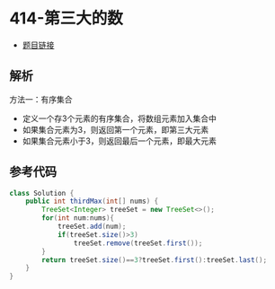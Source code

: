 # 414-第三大的数

- [题目链接](https://leetcode-cn.com/problems/third-maximum-number/)

## 解析

方法一：有序集合
- 定义一个存3个元素的有序集合，将数组元素加入集合中
- 如果集合元素为3，则返回第一个元素，即第三大元素
- 如果集合元素小于3，则返回最后一个元素，即最大元素

## 参考代码
```Java
class Solution {
    public int thirdMax(int[] nums) {
        TreeSet<Integer> treeSet = new TreeSet<>();
        for(int num:nums){
            treeSet.add(num);
            if(treeSet.size()>3)
                treeSet.remove(treeSet.first());
        }
        return treeSet.size()==3?treeSet.first():treeSet.last();
    }
}
```
